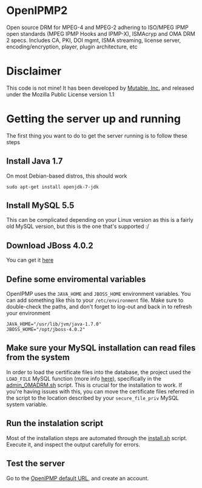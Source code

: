 # OpenIPMP2
Open source DRM for MPEG-4 and MPEG-2 adhering to ISO/MPEG IPMP open standards (MPEG IPMP Hooks and IPMP-X), ISMAcryp and OMA DRM 2 specs. Includes CA, PKI, DOI mgmt, ISMA streaming, license server, encoding/encryption, player, plugin architecture, etc

# Disclaimer

This code is not mine! It has been developed by [Mutable, Inc.](http://mutableinc.com/) and released under the Mozilla Public License version 1.1

# Getting the server up and running

The first thing you want to do to get the server running is to follow these steps

## Install Java 1.7
On most Debian-based distros, this should work

```
sudo apt-get install openjdk-7-jdk
```

## Install MySQL 5.5

This can be complicated depending on your Linux version as this is a fairly old MySQL version, but this is the one that's supported :/

## Download JBoss 4.0.2

You can get it [here](http://heanet.dl.sourceforge.net/project/jboss/JBoss/JBoss-4.0.2/jboss-4.0.2.tar.gz)

## Define some enviromental variables
OpenIPMP uses the `JAVA_HOME` and `JBOSS_HOME` environment variables. You can add something like this to your `/etc/environment` file. Make sure to double-check the paths, and don't forget to log-out and back in to refresh your environment
```
JAVA_HOME="/usr/lib/jvm/java-1.7.0"
JBOSS_HOME="/opt/jboss-4.0.2"

```

## Make sure your MySQL installation can read files from the system
In order to load the certificate files into the database, the project used the `LOAD_FILE` MySQL function (more info [here](http://dev.mysql.com/doc/refman/5.7/en/string-functions.html#function_load-file)), specifically in the [admin_OMADRM.sh](src/server/OMADRMWS/admin_OMADRM.sh) script. This is crucial for the installation to work. If you're having issues with this, you can move the certificate files referred in the script to the location described by your `secure_file_priv` MySQL system variable.

## Run the instalation script
Most of the installation steps are automated through the [install.sh](src/server/install.sh) script. Execute it, and inspect the output carefully for errors.

## Test the server
Go to the [OpenIPMP default URL](http://localhost:8080/openipmp/jsp/login.jsp), and create an account.
